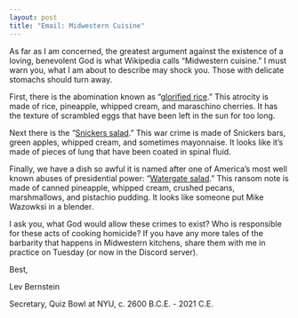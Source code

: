 ```yaml
---
layout: post
title: "Email: Midwestern Cuisine"
---
```


 As far as I am concerned, the greatest argument against the existence of a loving, benevolent God is what Wikipedia calls “Midwestern cuisine.” I must warn you, what I am about to describe may shock you. Those with delicate stomachs should turn away.

 First, there is the abomination known as “[glorified rice](https://upload.wikimedia.org/wikipedia/commons/thumb/9/9a/Glorified_rice.jpg/1280px-Glorified_rice.jpg).” This atrocity is made of rice, pineapple, whipped cream, and maraschino cherries. It has the texture of scrambled eggs that have been left in the sun for too long.

 Next there is the “[Snickers salad](https://upload.wikimedia.org/wikipedia/commons/thumb/a/a0/GrannySmithAppleSalad.jpg/1024px-GrannySmithAppleSalad.jpg).” This war crime is made of Snickers bars, green apples, whipped cream, and sometimes mayonnaise. It looks like it’s made of pieces of lung that have been coated in spinal fluid.

 Finally, we have a dish so awful it is named after one of America’s most well known abuses of presidential power: “[Watergate salad](https://upload.wikimedia.org/wikipedia/commons/thumb/f/fe/Watergate_salad_new.jpg/1024px-Watergate_salad_new.jpg).” This ransom note is made of canned pineapple, whipped cream, crushed pecans, marshmallows, and pistachio pudding. It looks like someone put Mike Wazowksi in a blender.

 I ask you, what God would allow these crimes to exist? Who is responsible for these acts of cooking homicide? If you have any more tales of the barbarity that happens in Midwestern kitchens, share them with me in practice on Tuesday (or now in the Discord server).


Best,

Lev Bernstein

Secretary, Quiz Bowl at NYU, c. 2600 B.C.E. - 2021 C.E.